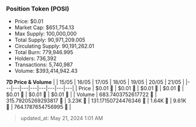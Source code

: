 
  ### Position Token (POSI)
  - Price: $0.01
  - Market Cap: $651,754.13
  - Max Supply: 100,000,000
  - Total Supply: 90,971,209.005
  - Circulating Supply: 90,191,262.01
  - Total Burn: 779,946.995
  - Holders: 736,392
  - Transactions: 5,740,987
  - Volume: $393,414,942.43

  **7D Price & Volume**
  | | 15&#x2F;05 | 16&#x2F;05 | 17&#x2F;05 | 18&#x2F;05 | 19&#x2F;05 | 20&#x2F;05 | 21&#x2F;05 |
  |---|---|---|---|---|---|---|---|
  | Price | $0.01 🚀 | $0.01 🔻 | $0.01 🔻 | $0.01 🚀 | $0.01 🔻 | $0.01 🔻 | $0.01 🔻 |
  | Volume | 683.7403752617722 🔻 | 315.79205269293817 🔻 | 3.23K 🚀 | 131.17150724476346 🔻 | 1.64K 🚀 | 9.61K 🚀 | 764.1787654756995 🔻 |

  > updated_at: May 21, 2024 1:01 AM
